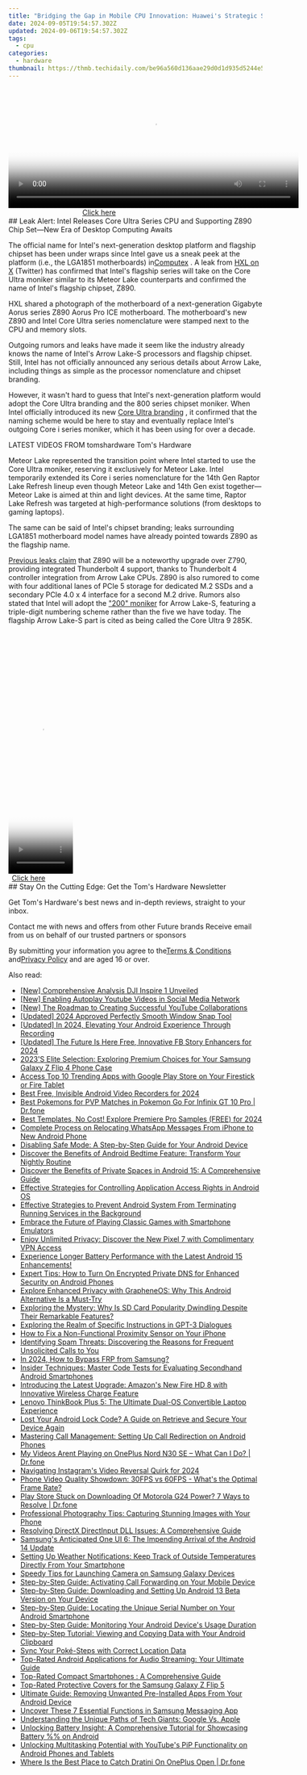 ```yaml
---
title: "Bridging the Gap in Mobile CPU Innovation: Huawei's Strategic Shift Towards Integrating Design Principles of Apple and Intel"
date: 2024-09-05T19:54:57.302Z
updated: 2024-09-06T19:54:57.302Z
tags:
  - cpu
categories:
  - hardware
thumbnail: https://thmb.techidaily.com/be96a560d136aae29d0d1d935d5244e5292b9067e58872c0b73ef94229888129.jpg
---
```


<!-- affiliate ads begin -->
<span id="1983549">
					<video width="576" height="240" style="cursor:pointer"
           poster="//a.impactradius-go.com/display-clicktoplayimage/1983549.png"
           onclick="if(!this.playClicked){this.play();this.setAttribute('controls',true);this.playClicked=true;}">
	   <source src="//a.impactradius-go.com/display-ad/22993-1983549">
	   <img src="//a.impactradius-go.com/display-clicktoplayimage/1983549.png" style="border: none; height: 100%; width: 100%; object-fit: contain">
	</video>
	<div style="width:360px;text-align:center"><a href="javascript:window.open(decodeURIComponent('https%3A%2F%2Fhomestyler.sjv.io%2Fc%2F5597632%2F1983549%2F22993'), '_blank');void(0);">Click here</a></div>
</span>
<img height="0" width="0" src="https://imp.pxf.io/i/5597632/1983549/22993" style="position:absolute;visibility:hidden;" border="0" />
<!-- affiliate ads end -->
## Leak Alert: Intel Releases Core Ultra Series CPU and Supporting Z890 Chip Set—New Era of Desktop Computing Awaits

The official name for Intel's next-generation desktop platform and flagship chipset has been under wraps since Intel gave us a sneak peek at the platform (i.e., the LGA1851 motherboards) in[Computex](https://www.tomshardware.com/tag/computex) . A leak from [HXL on X](https://x.com/9550pro/status/1815326634129686549) (Twitter) has confirmed that Intel's flagship series will take on the Core Ultra moniker similar to its Meteor Lake counterparts and confirmed the name of Intel's flagship chipset, Z890.

 HXL shared a photograph of the motherboard of a next-generation Gigabyte Aorus series Z890 Aorus Pro ICE motherboard. The motherboard's new Z890 and Intel Core Ultra series nomenclature were stamped next to the CPU and memory slots.

 Outgoing rumors and leaks have made it seem like the industry already knows the name of Intel's Arrow Lake-S processors and flagship chipset. Still, Intel has not officially announced any serious details about Arrow Lake, including things as simple as the processor nomenclature and chipset branding.

 However, it wasn't hard to guess that Intel's next-generation platform would adopt the Core Ultra branding and the 800 series chipset moniker. When Intel officially introduced its new [Core Ultra branding](https://www.tomshardware.com/news/intels-new-core-ultra-branding-drops-the-i-looks-like-amds-ryzen) , it confirmed that the naming scheme would be here to stay and eventually replace Intel's outgoing Core i series moniker, which it has been using for over a decade.

 LATEST VIDEOS FROM tomshardware Tom's Hardware

 Meteor Lake represented the transition point where Intel started to use the Core Ultra moniker, reserving it exclusively for Meteor Lake. Intel temporarily extended its Core i series nomenclature for the 14th Gen Raptor Lake Refresh lineup even though Meteor Lake and 14th Gen exist together—Meteor Lake is aimed at thin and light devices. At the same time, Raptor Lake Refresh was targeted at high-performance solutions (from desktops to gaming laptops).

 The same can be said of Intel's chipset branding; leaks surrounding LGA1851 motherboard model names have already pointed towards Z890 as the flagship name.

[Previous leaks claim](https://www.tomshardware.com/pc-components/cpus/leaked-intel-arrow-lake-chipset-diagram-show-more-pcie-lanes-no-support-for-ddr4-new-chipset-boasts-two-m2-ssd-ports-connected-directly-to-cpu) that Z890 will be a noteworthy upgrade over Z790, providing integrated Thunderbolt 4 support, thanks to Thunderbolt 4 controller integration from Arrow Lake CPUs. Z890 is also rumored to come with four additional lanes of PCIe 5 storage for dedicated M.2 SSDs and a secondary PCIe 4.0 x 4 interface for a second M.2 drive. Rumors also stated that Intel will adopt the ["200" moniker](https://www.tomshardware.com/pc-components/cpus/intels-next-gen-desktop-cpus-have-leaked-arrow-lake-core-ultra-200-series-share-similar-core-counts-with-raptor-lake-refresh) for Arrow Lake-S, featuring a triple-digit numbering scheme rather than the five we have today. The flagship Arrow Lake-S part is cited as being called the Core Ultra 9 285K.

<!-- affiliate ads begin -->
<span id="1977004">
					<video width="128" height="480" style="cursor:pointer"
           poster="//a.impactradius-go.com/display-clicktoplayimage/1977004.png"
           onclick="if(!this.playClicked){this.play();this.setAttribute('controls',true);this.playClicked=true;}">
	   <source src="//a.impactradius-go.com/display-ad/22993-1977004">
	   <img src="//a.impactradius-go.com/display-clicktoplayimage/1977004.png" style="border: none; height: 100%; width: 100%; object-fit: contain">
	</video>
	<div style="width:80px;text-align:center"><a href="javascript:window.open(decodeURIComponent('https%3A%2F%2Fhomestyler.sjv.io%2Fc%2F5597632%2F1977004%2F22993'), '_blank');void(0);">Click here</a></div>
</span>
<img height="0" width="0" src="https://imp.pxf.io/i/5597632/1977004/22993" style="position:absolute;visibility:hidden;" border="0" />
<!-- affiliate ads end -->
## Stay On the Cutting Edge: Get the Tom's Hardware Newsletter

 Get Tom's Hardware's best news and in-depth reviews, straight to your inbox.

 Contact me with news and offers from other Future brands  Receive email from us on behalf of our trusted partners or sponsors

 By submitting your information you agree to the[Terms & Conditions](https://futureplc.com/terms-conditions/) and[Privacy Policy](https://futureplc.com/privacy-policy/) and are aged 16 or over.


<ins class="adsbygoogle"
     style="display:block"
     data-ad-format="autorelaxed"
     data-ad-client="ca-pub-7571918770474297"
     data-ad-slot="1223367746"></ins>



<ins class="adsbygoogle"
     style="display:block"
     data-ad-client="ca-pub-7571918770474297"
     data-ad-slot="8358498916"
     data-ad-format="auto"
     data-full-width-responsive="true"></ins>

<span class="atpl-alsoreadstyle">Also read:</span>
<div><ul>
<li><a href="https://extra-tips.techidaily.com/new-comprehensive-analysis-dji-inspire-1-unveiled/"><u>[New] Comprehensive Analysis  DJI Inspire 1 Unveiled</u></a></li>
<li><a href="https://facebook-video-files.techidaily.com/new-enabling-autoplay-youtube-videos-in-social-media-network/"><u>[New] Enabling Autoplay Youtube Videos in Social Media Network</u></a></li>
<li><a href="https://youtube-tips.techidaily.com/he-roadmap-to-creating-successful-youtube-collaborations/"><u>[New] The Roadmap to Creating Successful YouTube Collaborations</u></a></li>
<li><a href="https://screen-activity-recording.techidaily.com/updated-2024-approved-perfectly-smooth-window-snap-tool/"><u>[Updated] 2024 Approved  Perfectly Smooth Window Snap Tool</u></a></li>
<li><a href="https://screen-sharing-recording.techidaily.com/updated-in-2024-elevating-your-android-experience-through-recording/"><u>[Updated] In 2024, Elevating Your Android Experience Through Recording</u></a></li>
<li><a href="https://facebook-videos.techidaily.com/updated-the-future-is-here-free-innovative-fb-story-enhancers-for-2024/"><u>[Updated] The Future Is Here  Free, Innovative FB Story Enhancers for 2024</u></a></li>
<li><a href="https://hardware-updates.techidaily.com/2023s-elite-selection-exploring-premium-choices-for-your-samsung-galaxy-z-flip-4-phone-case/"><u>2023'S Elite Selection: Exploring Premium Choices for Your Samsung Galaxy Z Flip 4 Phone Case</u></a></li>
<li><a href="https://hardware-updates.techidaily.com/access-top-10-trending-apps-with-google-play-store-on-your-firestick-or-fire-tablet/"><u>Access Top 10 Trending Apps with Google Play Store on Your Firestick or Fire Tablet</u></a></li>
<li><a href="https://screen-mirroring-recording.techidaily.com/best-free-invisible-android-video-recorders-for-2024/"><u>Best Free, Invisible Android Video Recorders for 2024</u></a></li>
<li><a href="https://android-pokemon-go.techidaily.com/best-pokemons-for-pvp-matches-in-pokemon-go-for-infinix-gt-10-pro-drfone-by-drfone-virtual-android/"><u>Best Pokemons for PVP Matches in Pokemon Go For Infinix GT 10 Pro | Dr.fone</u></a></li>
<li><a href="https://extra-resources.techidaily.com/best-templates-no-cost-explore-premiere-pro-samples-free-for-2024/"><u>Best Templates, No Cost! Explore Premiere Pro Samples (FREE) for 2024</u></a></li>
<li><a href="https://hardware-updates.techidaily.com/complete-process-on-relocating-whatsapp-messages-from-iphone-to-new-android-phone/"><u>Complete Process on Relocating WhatsApp Messages From iPhone to New Android Phone</u></a></li>
<li><a href="https://hardware-updates.techidaily.com/disabling-safe-mode-a-step-by-step-guide-for-your-android-device/"><u>Disabling Safe Mode: A Step-by-Step Guide for Your Android Device</u></a></li>
<li><a href="https://hardware-updates.techidaily.com/discover-the-benefits-of-android-bedtime-feature-transform-your-nightly-routine/"><u>Discover the Benefits of Android Bedtime Feature: Transform Your Nightly Routine</u></a></li>
<li><a href="https://hardware-updates.techidaily.com/discover-the-benefits-of-private-spaces-in-android-15-a-comprehensive-guide/"><u>Discover the Benefits of Private Spaces in Android 15: A Comprehensive Guide</u></a></li>
<li><a href="https://hardware-updates.techidaily.com/effective-strategies-for-controlling-application-access-rights-in-android-os/"><u>Effective Strategies for Controlling Application Access Rights in Android OS</u></a></li>
<li><a href="https://hardware-updates.techidaily.com/effective-strategies-to-prevent-android-system-from-terminating-running-services-in-the-background/"><u>Effective Strategies to Prevent Android System From Terminating Running Services in the Background</u></a></li>
<li><a href="https://hardware-updates.techidaily.com/embrace-the-future-of-playing-classic-games-with-smartphone-emulators/"><u>Embrace the Future of Playing Classic Games with Smartphone Emulators</u></a></li>
<li><a href="https://hardware-updates.techidaily.com/enjoy-unlimited-privacy-discover-the-new-pixel-7-with-complimentary-vpn-access/"><u>Enjoy Unlimited Privacy: Discover the New Pixel 7 with Complimentary VPN Access</u></a></li>
<li><a href="https://hardware-updates.techidaily.com/experience-longer-battery-performance-with-the-latest-android-15-enhancements/"><u>Experience Longer Battery Performance with the Latest Android 15 Enhancements!</u></a></li>
<li><a href="https://hardware-updates.techidaily.com/expert-tips-how-to-turn-on-encrypted-private-dns-for-enhanced-security-on-android-phones/"><u>Expert Tips: How to Turn On Encrypted Private DNS for Enhanced Security on Android Phones</u></a></li>
<li><a href="https://hardware-updates.techidaily.com/explore-enhanced-privacy-with-grapheneos-why-this-android-alternative-is-a-must-try/"><u>Explore Enhanced Privacy with GrapheneOS: Why This Android Alternative Is a Must-Try</u></a></li>
<li><a href="https://hardware-updates.techidaily.com/exploring-the-mystery-why-is-sd-card-popularity-dwindling-despite-their-remarkable-features/"><u>Exploring the Mystery: Why Is SD Card Popularity Dwindling Despite Their Remarkable Features?</u></a></li>
<li><a href="https://tech-savvy.techidaily.com/exploring-the-realm-of-specific-instructions-in-gpt-3-dialogues/"><u>Exploring the Realm of Specific Instructions in GPT-3 Dialogues</u></a></li>
<li><a href="https://fox-that.techidaily.com/how-to-fix-a-non-functional-proximity-sensor-on-your-iphone/"><u>How to Fix a Non-Functional Proximity Sensor on Your iPhone</u></a></li>
<li><a href="https://hardware-updates.techidaily.com/identifying-spam-threats-discovering-the-reasons-for-frequent-unsolicited-calls-to-you/"><u>Identifying Spam Threats: Discovering the Reasons for Frequent Unsolicited Calls to You</u></a></li>
<li><a href="https://android-frp.techidaily.com/in-2024-how-to-bypass-frp-from-samsung-by-drfone-android/"><u>In 2024, How to Bypass FRP from Samsung?</u></a></li>
<li><a href="https://hardware-updates.techidaily.com/insider-techniques-master-code-tests-for-evaluating-secondhand-android-smartphones/"><u>Insider Techniques: Master Code Tests for Evaluating Secondhand Android Smartphones</u></a></li>
<li><a href="https://hardware-updates.techidaily.com/introducing-the-latest-upgrade-amazons-new-fire-hd-8-with-innovative-wireless-charge-feature/"><u>Introducing the Latest Upgrade: Amazon's New Fire HD 8 with Innovative Wireless Charge Feature</u></a></li>
<li><a href="https://hardware-updates.techidaily.com/lenovo-thinkbook-plus-5-the-ultimate-dual-os-convertible-laptop-experience/"><u>Lenovo ThinkBook Plus 5: The Ultimate Dual-OS Convertible Laptop Experience</u></a></li>
<li><a href="https://hardware-updates.techidaily.com/lost-your-android-lock-code-a-guide-on-retrieve-and-secure-your-device-again/"><u>Lost Your Android Lock Code? A Guide on Retrieve and Secure Your Device Again</u></a></li>
<li><a href="https://hardware-updates.techidaily.com/mastering-call-management-setting-up-call-redirection-on-android-phones/"><u>Mastering Call Management: Setting Up Call Redirection on Android Phones</u></a></li>
<li><a href="https://fix-guide.techidaily.com/my-videos-arent-playing-on-oneplus-nord-n30-se-what-can-i-do-drfone-by-drfone-fix-android-problems-fix-android-problems/"><u>My Videos Arent Playing on OnePlus Nord N30 SE – What Can I Do? | Dr.fone</u></a></li>
<li><a href="https://extra-support.techidaily.com/navigating-instagrams-video-reversal-quirk-for-2024/"><u>Navigating Instagram's Video Reversal Quirk for 2024</u></a></li>
<li><a href="https://hardware-updates.techidaily.com/phone-video-quality-showdown-30fps-vs-60fps-whats-the-optimal-frame-rate/"><u>Phone Video Quality Showdown: 30FPS vs 60FPS - What's the Optimal Frame Rate?</u></a></li>
<li><a href="https://fix-guide.techidaily.com/play-store-stuck-on-downloading-of-motorola-g24-power-7-ways-to-resolve-drfone-by-drfone-fix-android-problems-fix-android-problems/"><u>Play Store Stuck on Downloading Of Motorola G24 Power? 7 Ways to Resolve | Dr.fone</u></a></li>
<li><a href="https://hardware-updates.techidaily.com/professional-photography-tips-capturing-stunning-images-with-your-phone/"><u>Professional Photography Tips: Capturing Stunning Images with Your Phone</u></a></li>
<li><a href="https://tech-recovery.techidaily.com/resolving-directx-directinput-dll-issues-a-comprehensive-guide/"><u>Resolving DirectX DirectInput DLL Issues: A Comprehensive Guide</u></a></li>
<li><a href="https://hardware-updates.techidaily.com/samsungs-anticipated-one-ui-6-the-impending-arrival-of-the-android-14-update/"><u>Samsung's Anticipated One UI 6: The Impending Arrival of the Android 14 Update</u></a></li>
<li><a href="https://hardware-updates.techidaily.com/setting-up-weather-notifications-keep-track-of-outside-temperatures-directly-from-your-smartphone/"><u>Setting Up Weather Notifications: Keep Track of Outside Temperatures Directly From Your Smartphone</u></a></li>
<li><a href="https://hardware-updates.techidaily.com/speedy-tips-for-launching-camera-on-samsung-galaxy-devices/"><u>Speedy Tips for Launching Camera on Samsung Galaxy Devices</u></a></li>
<li><a href="https://hardware-updates.techidaily.com/step-by-step-guide-activating-call-forwarding-on-your-mobile-device/"><u>Step-by-Step Guide: Activating Call Forwarding on Your Mobile Device</u></a></li>
<li><a href="https://hardware-updates.techidaily.com/step-by-step-guide-downloading-and-setting-up-android-13-beta-version-on-your-device/"><u>Step-by-Step Guide: Downloading and Setting Up Android 13 Beta Version on Your Device</u></a></li>
<li><a href="https://hardware-updates.techidaily.com/step-by-step-guide-locating-the-unique-serial-number-on-your-android-smartphone/"><u>Step-by-Step Guide: Locating the Unique Serial Number on Your Android Smartphone</u></a></li>
<li><a href="https://hardware-updates.techidaily.com/step-by-step-guide-monitoring-your-android-devices-usage-duration/"><u>Step-by-Step Guide: Monitoring Your Android Device's Usage Duration</u></a></li>
<li><a href="https://hardware-updates.techidaily.com/step-by-step-tutorial-viewing-and-copying-data-with-your-android-clipboard/"><u>Step-by-Step Tutorial: Viewing and Copying Data with Your Android Clipboard</u></a></li>
<li><a href="https://games-able.techidaily.com/sync-your-poke-steps-with-correct-location-data/"><u>Sync Your Poké-Steps with Correct Location Data</u></a></li>
<li><a href="https://hardware-updates.techidaily.com/top-rated-android-applications-for-audio-streaming-your-ultimate-guide/"><u>Top-Rated Android Applications for Audio Streaming: Your Ultimate Guide</u></a></li>
<li><a href="https://hardware-updates.techidaily.com/top-rated-compact-smartphones-a-comprehensive-guide/"><u>Top-Rated Compact Smartphones : A Comprehensive Guide</u></a></li>
<li><a href="https://hardware-updates.techidaily.com/top-rated-protective-covers-for-the-samsung-galaxy-z-flip-5/"><u>Top-Rated Protective Covers for the Samsung Galaxy Z Flip 5</u></a></li>
<li><a href="https://hardware-updates.techidaily.com/ultimate-guide-removing-unwanted-pre-installed-apps-from-your-android-device/"><u>Ultimate Guide: Removing Unwanted Pre-Installed Apps From Your Android Device</u></a></li>
<li><a href="https://hardware-updates.techidaily.com/uncover-these-7-essential-functions-in-samsung-messaging-app/"><u>Uncover These 7 Essential Functions in Samsung Messaging App</u></a></li>
<li><a href="https://hardware-updates.techidaily.com/understanding-the-unique-paths-of-tech-giants-google-vs-apple/"><u>Understanding the Unique Paths of Tech Giants: Google Vs. Apple</u></a></li>
<li><a href="https://hardware-updates.techidaily.com/unlocking-battery-insight-a-comprehensive-tutorial-for-showcasing-battery-on-android/"><u>Unlocking Battery Insight: A Comprehensive Tutorial for Showcasing Battery %% on Android</u></a></li>
<li><a href="https://hardware-updates.techidaily.com/unlocking-multitasking-potential-with-youtubes-pip-functionality-on-android-phones-and-tablets/"><u>Unlocking Multitasking Potential with YouTube's PiP Functionality on Android Phones and Tablets</u></a></li>
<li><a href="https://android-pokemon-go.techidaily.com/where-is-the-best-place-to-catch-dratini-on-oneplus-open-drfone-by-drfone-virtual-android/"><u>Where Is the Best Place to Catch Dratini On OnePlus Open | Dr.fone</u></a></li>
</ul></div>
